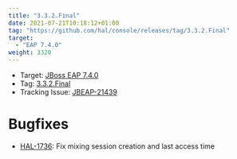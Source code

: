 ```yaml
---
title: "3.3.2.Final"
date: 2021-07-21T10:18:12+01:00
tag: "https://github.com/hal/console/releases/tag/3.3.2.Final"
target: 
  - "EAP 7.4.0"
weight: 3320
---
```

- Target: [JBoss EAP 7.4.0](https://access.redhat.com/documentation/en-us/red_hat_jboss_enterprise_application_platform/7.4/html-single/7.4.0_release_notes/index)
- Tag: [3.3.2.Final](https://github.com/hal/console/releases/tag/3.3.2.Final)
- Tracking Issue: [JBEAP-21439](https://issues.redhat.com/browse/JBEAP-21439)

# Bugfixes

- [HAL-1736](https://issues.redhat.com/browse/HAL-1736): Fix mixing session creation and last access time
